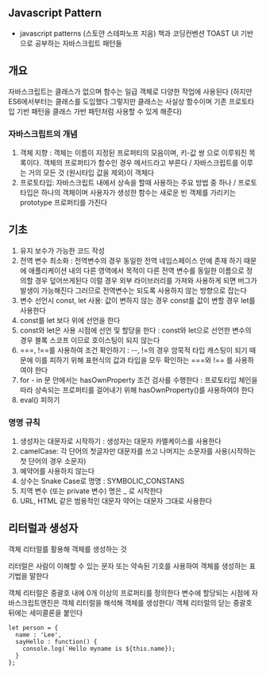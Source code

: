 ## Javascript Pattern 

* javascript patterns (스토얀 스테파노프 지음) 책과 코딩컨벤션 TOAST UI 기반으로 공부하는 자바스크립트 패턴들 


## 개요 

자바스크립트는 클래스가 없으며 함수는 일급 객체로 다양한 작업에 사용된다 (하지만 ES6에서부터는 클래스를 도입했다 그렇지만 클래스는 사실상 함수이며 기존 프로토타입 기반 패턴을 클래스 가반 패턴처럼 사용할 수 있게 해준다)

### 자바스크립트의 개념 

1. 객체 지향 : 객체는 이름이 지정된 프로퍼티의 모음이며, 키-값 쌍 으로 이루워진 목록이다. 객체의 프로퍼티가 함수인 경우 메서드라고 부른다 / 자바스크립트를 이루는 거의 모든 것 (원시타입 값을 제외)이 객체다 
2.  프로토타입: 자바스크립트 내에서 상속을 할때 사용하는 주요 방법 중 하나 / 프로토타입은 하나의 객체이며 사용자가 생성한 함수는 새로운 빈 객체를 가리키는 prototype 프로퍼티를 가진다 


## 기초 

1. 유지 보수가 가능한 코드 작성 
2. 전역 변수 최소화 : 전역변수의 경우 동일한 전역 네임스페이스 안에 존재 하기 때문에 애플리케이션 내의 다른 영역에서 목적이 다른 전역 변수를 동일한 이름으로 정의할 경우 덮어쓰게된다 이럴 경우 외부 라이브러리를 가져와 사용하게 되면 버그가 발생이 가능해진다 그러므로 전역변수는 되도록 사용하지 않는 방향으로 잡는다 
3. 변수 선언시 const, let 사용: 값이 변하지 않는 경우 const를 값이 변할 경우 let를 사용한다 
4. const를 let 보다 위에 선언을 한다 
5. const와 let은 사용 시점에 선언 및 할당을 한다 : const와 let으로 선언한 변수의 경우 블록 스코프 이므로 호이스팅이 되지 않는다 
6. ===, !==를 사용하여 조건 확인하기 : --, !=의 경우 암묵적 타입 캐스팅이 되기 때문에 이를 피하기 위해 표현식의 값과 타입을 모두 확인하는 ===와 !== 를 사용하여야 한다 
7. for - in 문 안에서는 hasOwnProperty 조건 검사를 수행한다 : 프로토타입 체인을 따라 상속되는 프로퍼티를 걸어내기 위해 hasOwnProperty()를 사용하여야 한다
8. eval() 피하기 

### 명명 규칙 

1. 생성자는 대문자로 시작하기 : 생성자는 대문자 카멜케이스를 사용한다 
2. camelCase: 각 단어의 첫글자만 대문자를 쓰고 나머지는 소문자를 사용(시작하는 첫 단어의 경우 소문자) 
3. 예약어를 사용하지 않는다
4. 상수는 Snake Case로 명명 : SYMBOLIC_CONSTANS
5. 지역 변수 (또는 private 변수) 명은 _ 로 시작한다 
6. URL, HTML 같은 범용적인 대문자 약어는 대문자 그대로 사용한다 


## 리터럴과 생성자 

객체 리터럴를 활용해 객체를 생성하는 것 

리터럴은 사람이 이해할 수 있는 문자 또는 약속된 기호를 사용하여 객체를 생성하는 표기법을 말한다 

객체 리터럴은 중괄호 내에 0개 이상의 프로퍼티를 정의한다 변수에 할당되는 시점에 자바스크립트엔진은 객체 리터럴을 해석해 객체를 생성한다/ 객체 리터럴의 닫는 중괄호 뒤에는 세미콜론을 붙인다 

```
let person = {
  name : 'Lee',
  sayHello : function() {
    console.log(`Hello myname is ${this.name});
  }
};
```

